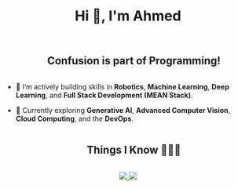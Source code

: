 <div align="center">
    <h1 style="display: inline-block">Hi 👋, I'm Ahmed</h1>
</div>

<!-- Snake Animation -->

<!-- Intro -->
<div id="user-content-toc">
  <ul align="center">
    <h2 style="display: inline-block">Confusion is part of Programming!</h2>
  </ul>
</div>

- 🔭 I’m actively building skills in **Robotics**, **Machine Learning**, **Deep Learning**, and **Full Stack Development (MEAN Stack)**.

- 🌱 Currently exploring **Generative AI**, **Advanced Computer Vision**, **Cloud Computing**, and the **DevOps**.



<!-- Technologies -->
<div id="user-content-toc">
  <ul align="center">
    <summary><h2 style="display: inline-block">Things I Know 👨🏻‍💻</h2></summary>
  </ul>
</div>
<p align="center">
  <a href="https://skillicons.dev">
    <img src="https://skillicons.dev/icons?i=c,cpp,cs,html,css,js,ts,docker,arduino,git" />
    <img src="https://skillicons.dev/icons?i=aws,java,express,nodejs,py,tensorflow,pytorch,linux,matlab,github" />
  </a>
</p>

